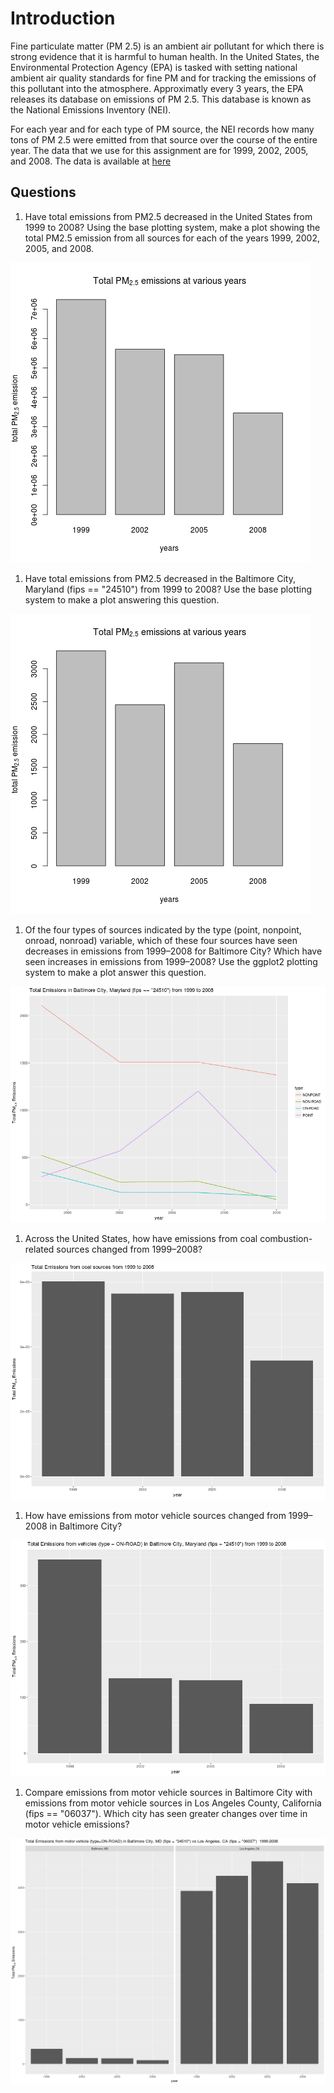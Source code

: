 Introduction
=============

Fine particulate matter (PM 2.5) is an ambient air pollutant for which there
is strong evidence that it is harmful to human health. In the United States, the
Environmental Protection Agency (EPA) is tasked with setting national ambient
air quality standards for fine PM and for tracking the emissions of this
pollutant into the atmosphere. Approximatly every 3 years, the EPA releases its
database on emissions of PM 2.5. This database is known as the National
Emissions Inventory (NEI). 

For each year and for each type of PM source, the NEI records how many tons of
PM 2.5 were emitted from that source over the course of the entire year. The
data that we use for this assignment are for 1999, 2002, 2005, and
2008. The data is available at [here](https://d396qusza40orc.cloudfront.net/exdata%2Fdata%2FNEI_data.zip)

Questions
-------

1. Have total emissions from PM2.5 decreased in the United States from 1999 to 2008? Using the base plotting system, make a plot showing the total PM2.5 emission from all sources for each of the years 1999, 2002, 2005, and 2008.

![plot1.png](./plot1.png)

1. Have total emissions from PM2.5 decreased in the Baltimore City, Maryland (fips == "24510") from 1999 to 2008? Use the base plotting system to make a plot answering this question.

![plot1.png](./plot2.png)

1. Of the four types of sources indicated by the type (point, nonpoint, onroad, nonroad) variable, which of these four sources have seen decreases in emissions from 1999–2008 for Baltimore City? Which have seen increases in emissions from 1999–2008? Use the ggplot2 plotting system to make a plot answer this question.

![plot1.png](./plot3.png)

1. Across the United States, how have emissions from coal combustion-related sources changed from 1999–2008?

![plot1.png](./plot4.png)

1. How have emissions from motor vehicle sources changed from 1999–2008 in Baltimore City?

![plot1.png](./plot5.png)

1. Compare emissions from motor vehicle sources in Baltimore City with emissions from motor vehicle sources in Los Angeles County, California (fips == "06037"). Which city has seen greater changes over time in motor vehicle emissions?

![plot1.png](./plot6.png)
